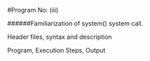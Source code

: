 #Program No: (iii)

######Familiarization of system() system call.

Header files, syntax and description

Program, Execution Steps, Output
